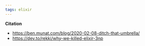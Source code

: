 ```yaml
---
tags: elixir
---
```


**Citation**
- https://ben.munat.com/blog/2020-02-08-ditch-that-umbrella/
- https://dev.to/rekki/why-we-killed-elixir-3np